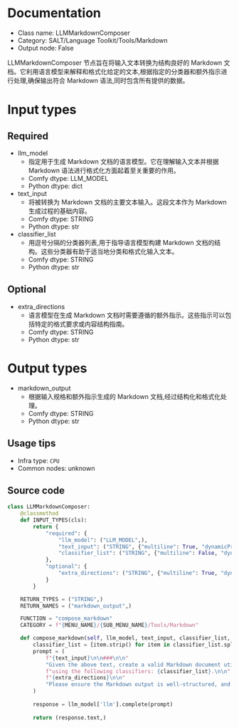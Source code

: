 
# Documentation
- Class name: LLMMarkdownComposer
- Category: SALT/Language Toolkit/Tools/Markdown
- Output node: False

LLMMarkdownComposer 节点旨在将输入文本转换为结构良好的 Markdown 文档。它利用语言模型来解释和格式化给定的文本,根据指定的分类器和额外指示进行处理,确保输出符合 Markdown 语法,同时包含所有提供的数据。

# Input types
## Required
- llm_model
    - 指定用于生成 Markdown 文档的语言模型。它在理解输入文本并根据 Markdown 语法进行格式化方面起着至关重要的作用。
    - Comfy dtype: LLM_MODEL
    - Python dtype: dict
- text_input
    - 将被转换为 Markdown 文档的主要文本输入。这段文本作为 Markdown 生成过程的基础内容。
    - Comfy dtype: STRING
    - Python dtype: str
- classifier_list
    - 用逗号分隔的分类器列表,用于指导语言模型构建 Markdown 文档的结构。这些分类器有助于适当地分类和格式化输入文本。
    - Comfy dtype: STRING
    - Python dtype: str
## Optional
- extra_directions
    - 语言模型在生成 Markdown 文档时需要遵循的额外指示。这些指示可以包括特定的格式要求或内容结构指南。
    - Comfy dtype: STRING
    - Python dtype: str

# Output types
- markdown_output
    - 根据输入规格和额外指示生成的 Markdown 文档,经过结构化和格式化处理。
    - Comfy dtype: STRING
    - Python dtype: str


## Usage tips
- Infra type: `CPU`
- Common nodes: unknown


## Source code
```python
class LLMMarkdownComposer:
    @classmethod
    def INPUT_TYPES(cls):
        return {
            "required": {
                "llm_model": ("LLM_MODEL",),
                "text_input": ("STRING", {"multiline": True, "dynamicPrompts": False, "placeholder": "Data..."}),
                "classifier_list": ("STRING", {"multiline": False, "dynamicPrompts": False}),
            },
            "optional": {
                "extra_directions": ("STRING", {"multiline": True, "dynamicPrompts": False, "placeholder": "Extra directions for the LLM to follow..."}),
            }
        }

    RETURN_TYPES = ("STRING",)
    RETURN_NAMES = ("markdown_output",)

    FUNCTION = "compose_markdown"
    CATEGORY = f"{MENU_NAME}/{SUB_MENU_NAME}/Tools/Markdown"

    def compose_markdown(self, llm_model, text_input, classifier_list, extra_directions=""):
        classifier_list = [item.strip() for item in classifier_list.split(",") if item.strip()]
        prompt = (
            f"{text_input}\n\n###\n\n"
            "Given the above text, create a valid Markdown document utilizing *all* of the data; "
            f"using the following classifiers: {classifier_list}.\n\n"
            f"{extra_directions}\n\n"
            "Please ensure the Markdown output is well-structured, and does not omit any data."
        )
        
        response = llm_model['llm'].complete(prompt)
        
        return (response.text,)

```
